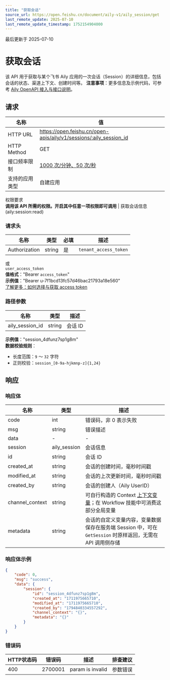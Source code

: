 ```yaml
---
title: "获取会话"
source_url: https://open.feishu.cn/document/aily-v1/aily_session/get
last_remote_update: 2025-07-10
last_remote_update_timestamp: 1752154904000
---
```

最后更新于 2025-07-10

# 获取会话

该 API 用于获取与某个飞书 Aily 应用的一次会话（Session）的详细信息，包括会话的状态、渠道上下文、创建时间等。
**注意事项**：更多信息及示例代码，可参考 [Aily OpenAPI 接入与接口说明](https://bytedance.larkoffice.com/wiki/UTU6wVTVGigefykjO1acAOOvnNc)。

## 请求
名称 | 值
---|---
HTTP URL | https://open.feishu.cn/open-apis/aily/v1/sessions/:aily_session_id
HTTP Method | GET
接口频率限制 | [1000 次/分钟、50 次/秒](https://open.feishu.cn/document/ukTMukTMukTM/uUzN04SN3QjL1cDN)
支持的应用类型 | 自建应用
权限要求  
            **调用该 API 所需的权限。开启其中任意一项权限即可调用** | 获取会话信息(aily:session:read)

### 请求头

名称 | 类型 | 必填 | 描述
--- | --- | --- | ---
Authorization | string | 是 | `tenant_access_token`  
或  
`user_access_token`  
**值格式**："Bearer `access_token`"  
**示例值**："Bearer u-7f1bcd13fc57d46bac21793a18e560"  
[了解更多：如何选择与获取 access token](https://open.feishu.cn/document/uAjLw4CM/ugTN1YjL4UTN24CO1UjN/trouble-shooting/how-to-choose-which-type-of-token-to-use)

### 路径参数

名称 | 类型 | 描述
--- | --- | ---
aily_session_id | string | 会话 ID  
**示例值**："session_4dfunz7sp1g8m"  
**数据校验规则**：  
- 长度范围：`9` ～ `32` 字符  
- 正则校验：`session_[0-9a-hjkmnp-z]{1,24}`

## 响应

### 响应体

名称 | 类型 | 描述
--- | --- | ---
code | int | 错误码，非 0 表示失败
msg | string | 错误描述
data | \- | \-
session | aily_session | 会话信息
id | string | 会话 ID
created_at | string | 会话的创建时间，毫秒时间戳
modified_at | string | 会话的上次更新时间，毫秒时间戳
created_by | string | 会话的创建人（Aily UserID）
channel_context | string | 可自行构造的 Context [上下文变量](https://aily.feishu.cn/hc/1u7kleqg/en70bqqj#6a446d5e)；在 Workflow 技能中可消费这部分全局变量
metadata | string | 会话的自定义变量内容，变量数据保存在服务端 Session 中，可在 `GetSession` 时原样返回，无需在 API 调用侧存储

### 响应体示例
```json
{
    "code": 0,
    "msg": "success",
    "data": {
        "session": {
            "id": "session_4dfunz7sp1g8m",
            "created_at": "1711975665710",
            "modified_at": "1711975665710",
            "created_by": "1794840334557292",
            "channel_context": "{}",
            "metadata": "{}"
        }
    }
}
```

### 错误码

HTTP状态码 | 错误码 | 描述 | 排查建议
--- | --- | --- | ---
400 | 2700001 | param is invalid | 参数错误
